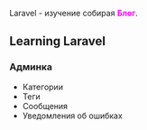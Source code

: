 
Laravel - изучение собирая <b><font color="magenta">Блог</font></b>.

## Learning Laravel

<h3>Админка</h3>
<ul>
    <li>Категории</li>
    <li>Теги</li>
    <li>Сообщения</li>
    <li>Уведомления об ошибках</li>
</ul>
